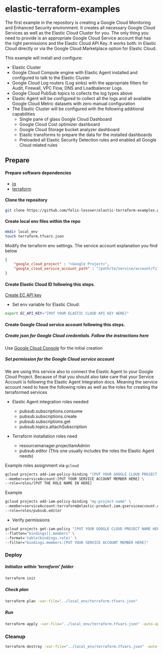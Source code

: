 # elastic-terraform-examples

The first example in the repository is creating a Google Cloud Monitoring and Enhanced Security environment. It creates all necessary Google Cloud Services as well as the Elastic Cloud Cluster for you. The only thing you need to provide is an appropriate Google Cloud Service account that has the right permissions and the Elastic Cloud API Key. It works both: In Elastic Cloud directly or via the Google Cloud Marketplace option for Elastic Cloud.

This example will install and configure:
- Elastic Cluster
- Google Cloud Compute engine with Elastic Agent installed and configured to talk to the Elastic Cluster
- Google Cloud Log routers (Log sinks) with the appropriate filters for Audit, Firewall, VPC Flow, DNS and Loadbalancer Logs. 
- Google Cloud PubSub topics to collects the log types above
- Elastic Agent will be configured to collect all the logs and all available Google Cloud Metric datasets with zero manual configuration
- The Elastic Cluster will be configured with the following additional capabilities
	- Single pane of glass Google Cloud Dashboard
	- Google Cloud Cost optimizer dashboard
	- Google Cloud Storage bucket analyzer dashboard
	- Elastic transforms to prepare the data for the installed dashboards
	- Preloaded all Elastic Security Detection rules and enabled all Google Cloud related rules

## Prepare

#### Prepare software dependencies

- [jq](https://stedolan.github.io/jq/download/)
- [terraform](https://www.terraform.io/downloads)


#### Clone the repository

```bash
git clone https://github.com/felix-lessoer/elastic-terraform-examples.git
```

#### Create local env files within the repo

```bash
mkdir local_env
touch terraform.tfvars.json
```

Modify the terraform env settings. The service account explanation you find below

```json
{
	"google_cloud_project" : "<Google Project>",
	"google_cloud_service_account_path" : "/path/to/service/account/file"
}
```

#### Create Elastic Cloud ID following this steps.

[Create EC API key](https://registry.terraform.io/providers/elastic/ec/latest/docs#api-key-authentication-recommended)

- Set env variable for Elastic Cloud:

```bash
export EC_API_KEY="[PUT YOUR ELASTIC CLOUD API KEY HERE]"
```


#### Create Google Cloud service account following this steps.

##### Create json for Google Cloud credentials. Follow the instractions here

Use [Google Cloud Console](https://console.cloud.google.com/iam-admin/serviceaccounts) for the initial creation


##### Set permission for the Google Cloud service account
We are using this service also to connect the Elastic Agent to your Google Cloud Project.
Because of that you should also take care that your Service Account is following the Elastic Agent Integration docs.
Meaning the service account need to have the following roles as well as the roles for creating the terraformed services

- Elastic Agent integration roles needed
	- pubsub.subscriptions.consume
	- pubsub.subscriptions.create 
	- pubsub.subscriptions.get
	- pubsub.topics.attachSubscription

- Terraform installation roles need
	- resourcemanager.projectIamAdmin
	- pubsub.editor (This one usually includes the roles the Elastic Agent needs)
	
Example roles assignment via `gcloud`

```bash
gcloud projects add-iam-policy-binding "[PUT YOUR GOOGLE CLOUD PROJECT NAME HERE]" \
--member=serviceAccount:[PUT YOUR SERVICE ACCOUNT MEMBER HERE] \
--role=roles/[PUT THE ROLE NAME IN HERE]
```

Example

```bash
gcloud projects add-iam-policy-binding "my-project-name" \
--member=serviceAccount:terraform@elastic-product.iam.gserviceaccount.com \
--role=roles/pubsub.editor
```

- Verify permissions
```bash
gcloud projects get-iam-policy "[PUT YOUR GOOGLE CLOUD PROJECT NAME HERE]" \
--flatten="bindings[].members" \
--format='table(bindings.role)' \
--filter="bindings.members:[PUT YOUR SERVICE ACCOUNT MEMBER HERE]"
```

### Deploy

##### Initialize within 'terraform' folder

```bash
terraform init
```

##### Check plan

```bash
terraform plan -var-file="../local_env/terraform.tfvars.json"
```

##### Run

```bash
terraform apply -var-file="../local_env/terraform.tfvars.json" -auto-approve
```

### Cleanup

```bash
terraform destroy -var-file="../local_env/terraform.tfvars.json" -auto-approve
```

 
